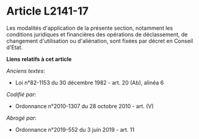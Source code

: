 # Article L2141-17

Les modalités d'application de la présente section, notamment les conditions juridiques et financières des opérations de
déclassement, de changement d'utilisation ou d'aliénation, sont fixées par décret en Conseil d'Etat.

**Liens relatifs à cet article**

_Anciens textes_:

  - Loi n°82-1153 du 30 décembre 1982 - art. 20 (Ab), alinéa 6

_Codifié par_:

  - Ordonnance n°2010-1307 du 28 octobre 2010 - art. (V)

_Abrogé par_:

  - Ordonnance n°2019-552 du 3 juin 2019 - art. 11
